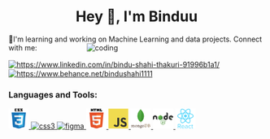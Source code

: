 <h1 align="center">Hey 👋, I'm Binduu</h1>
<!-- <p align="left"> <img src="https://komarev.com/ghpvc/?username=bindushahi&label=Profile%20views&color=0e75b6&style=flat" alt="bindushahi" /> </p> -->
🌱I'm learning and working on Machine Learning and data projects. 
<img align="right" alt="coding"width="350" src="https://i.pinimg.com/originals/b6/c1/39/b6c139218f634f42b32dd4d48c8ebbb0.gif"
- 📫 How to reach me **bindushahi40@gmail.com**

<h3 align="left">Connect with me:</h3>
<p align="left">
<a href="https://dribbble.com/https://www.linkedin.com/in/bindu-shahi-thakuri-91996b1a1/" target="blank"><img align="center" src="https://raw.githubusercontent.com/rahuldkjain/github-profile-readme-generator/master/src/images/icons/Social/dribbble.svg" alt="https://www.linkedin.com/in/bindu-shahi-thakuri-91996b1a1/" height="30" width="40" /></a>
<a href="https://www.behance.net/https://www.behance.net/bindushahi1111" target="blank"><img align="center" src="https://raw.githubusercontent.com/rahuldkjain/github-profile-readme-generator/master/src/images/icons/Social/behance.svg" alt="https://www.behance.net/bindushahi1111" height="30" width="40" /></a>
</p>

<h3 align="left">Languages and Tools:</h3>
<p align="left"> <a href="https://www.w3schools.com/css/" target="_blank" rel="noreferrer">
 <img src="https://raw.githubusercontent.com/devicons/devicon/master/icons/css3/css3-original-wordmark.svg" alt="css3" width="40" height="40"/> </a> <a href="https://www.figma.com/" target="_blank" rel="noreferrer"><img src="https://cdn-icons-png.flaticon.com/128/5968/5968350.png"alt="css3" width="40" height="40"/> <img src="https://www.vectorlogo.zone/logos/figma/figma-icon.svg" alt="figma" width="40" height="40"/> </a> <a href="https://www.w3.org/html/" target="_blank" rel="noreferrer"> <img src="https://raw.githubusercontent.com/devicons/devicon/master/icons/html5/html5-original-wordmark.svg" alt="html5" width="40" height="40"/> </a> <a href="https://developer.mozilla.org/en-US/docs/Web/JavaScript" target="_blank" rel="noreferrer"> <img src="https://raw.githubusercontent.com/devicons/devicon/master/icons/javascript/javascript-original.svg" alt="javascript" width="40" height="40"/> </a> <a href="https://www.mongodb.com/" target="_blank" rel="noreferrer"> <img src="https://raw.githubusercontent.com/devicons/devicon/master/icons/mongodb/mongodb-original-wordmark.svg" alt="mongodb" width="40" height="40"/> </a> <a href="https://nodejs.org" target="_blank" rel="noreferrer"> <img src="https://raw.githubusercontent.com/devicons/devicon/master/icons/nodejs/nodejs-original-wordmark.svg" alt="nodejs" width="40" height="40"/> </a> <a href="https://reactjs.org/" target="_blank" rel="noreferrer"> <img src="https://raw.githubusercontent.com/devicons/devicon/master/icons/react/react-original-wordmark.svg" alt="react" width="40" height="40"/> </a> </p>
